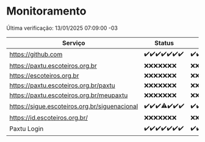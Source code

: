 # Monitoramento

Última verificação: 13/01/2025 07:09:00 -03

|Serviço|Status|Últimas 24h|
|---|---|---|
|https://github.com|<span title="2025-01-06: OK=23">✔️</span><span title="2025-01-07: OK=22">✔️</span><span title="2025-01-08: OK=23">✔️</span><span title="2025-01-09: OK=23">✔️</span><span title="2025-01-10: OK=23">✔️</span><span title="2025-01-11: OK=23">✔️</span><span title="2025-01-12: OK=10">✔️</span>|<span title="12/01/2025 08:05:00 -03 : 200">✔️</span><span title="12/01/2025 09:14:00 -03 : 200">✔️</span><span title="12/01/2025 10:12:00 -03 : 200">✔️</span><span title="12/01/2025 11:06:00 -03 : 200">✔️</span><span title="12/01/2025 12:06:00 -03 : 200">✔️</span><span title="12/01/2025 13:08:00 -03 : 200">✔️</span><span title="12/01/2025 14:06:00 -03 : 200">✔️</span><span title="12/01/2025 15:09:00 -03 : 200">✔️</span><span title="12/01/2025 16:04:00 -03 : 200">✔️</span><span title="12/01/2025 17:08:00 -03 : 200">✔️</span><span title="12/01/2025 18:06:00 -03 : 200">✔️</span><span title="12/01/2025 19:07:00 -03 : 200">✔️</span><span title="12/01/2025 20:07:00 -03 : 200">✔️</span><span title="12/01/2025 21:43:00 -03 : 200">✔️</span><span title="12/01/2025 23:15:00 -03 : 200">✔️</span><span title="13/01/2025 00:19:00 -03 : 200">✔️</span><span title="13/01/2025 01:11:00 -03 : 200">✔️</span><span title="13/01/2025 02:09:00 -03 : 200">✔️</span><span title="13/01/2025 03:13:00 -03 : 200">✔️</span><span title="13/01/2025 04:08:00 -03 : 200">✔️</span><span title="13/01/2025 05:12:00 -03 : 200">✔️</span><span title="13/01/2025 06:09:00 -03 : 200">✔️</span><span title="13/01/2025 07:09:00 -03 : 200">✔️</span>|
|https://paxtu.escoteiros.org.br|<span title="2025-01-06: Falhas=23">❌</span><span title="2025-01-07: Falhas=22">❌</span><span title="2025-01-08: Falhas=23">❌</span><span title="2025-01-09: Falhas=23">❌</span><span title="2025-01-10: Falhas=23">❌</span><span title="2025-01-11: Falhas=23">❌</span><span title="2025-01-12: Falhas=10">❌</span>|<span title="12/01/2025 08:05:00 -03 : 403">❌</span><span title="12/01/2025 09:14:00 -03 : 403">❌</span><span title="12/01/2025 10:12:00 -03 : 403">❌</span><span title="12/01/2025 11:06:00 -03 : 403">❌</span><span title="12/01/2025 12:06:00 -03 : 403">❌</span><span title="12/01/2025 13:08:00 -03 : 403">❌</span><span title="12/01/2025 14:06:00 -03 : 403">❌</span><span title="12/01/2025 15:09:00 -03 : 403">❌</span><span title="12/01/2025 16:04:00 -03 : 403">❌</span><span title="12/01/2025 17:08:00 -03 : 403">❌</span><span title="12/01/2025 18:06:00 -03 : 403">❌</span><span title="12/01/2025 19:07:00 -03 : 403">❌</span><span title="12/01/2025 20:07:00 -03 : 403">❌</span><span title="12/01/2025 21:43:00 -03 : 403">❌</span><span title="12/01/2025 23:15:00 -03 : 403">❌</span><span title="13/01/2025 00:19:00 -03 : 403">❌</span><span title="13/01/2025 01:11:00 -03 : 403">❌</span><span title="13/01/2025 02:09:00 -03 : 403">❌</span><span title="13/01/2025 03:13:00 -03 : 403">❌</span><span title="13/01/2025 04:08:00 -03 : 403">❌</span><span title="13/01/2025 05:12:00 -03 : 403">❌</span><span title="13/01/2025 06:09:00 -03 : 403">❌</span><span title="13/01/2025 07:09:00 -03 : 403">❌</span>|
|https://escoteiros.org.br|<span title="2025-01-06: Falhas=23">❌</span><span title="2025-01-07: Falhas=22">❌</span><span title="2025-01-08: Falhas=23">❌</span><span title="2025-01-09: Falhas=23">❌</span><span title="2025-01-10: Falhas=23">❌</span><span title="2025-01-11: Falhas=23">❌</span><span title="2025-01-12: Falhas=10">❌</span>|<span title="12/01/2025 08:05:00 -03 : 403">❌</span><span title="12/01/2025 09:14:00 -03 : 403">❌</span><span title="12/01/2025 10:12:00 -03 : 403">❌</span><span title="12/01/2025 11:06:00 -03 : 403">❌</span><span title="12/01/2025 12:06:00 -03 : 403">❌</span><span title="12/01/2025 13:08:00 -03 : 403">❌</span><span title="12/01/2025 14:06:00 -03 : 403">❌</span><span title="12/01/2025 15:09:00 -03 : 403">❌</span><span title="12/01/2025 16:04:00 -03 : 403">❌</span><span title="12/01/2025 17:08:00 -03 : 403">❌</span><span title="12/01/2025 18:06:00 -03 : 403">❌</span><span title="12/01/2025 19:07:00 -03 : 403">❌</span><span title="12/01/2025 20:07:00 -03 : 403">❌</span><span title="12/01/2025 21:43:00 -03 : 403">❌</span><span title="12/01/2025 23:15:00 -03 : 403">❌</span><span title="13/01/2025 00:19:00 -03 : 403">❌</span><span title="13/01/2025 01:11:00 -03 : 403">❌</span><span title="13/01/2025 02:09:00 -03 : 403">❌</span><span title="13/01/2025 03:13:00 -03 : 403">❌</span><span title="13/01/2025 04:09:00 -03 : 403">❌</span><span title="13/01/2025 05:12:00 -03 : 403">❌</span><span title="13/01/2025 06:09:00 -03 : 403">❌</span><span title="13/01/2025 07:09:00 -03 : 403">❌</span>|
|https://paxtu.escoteiros.org.br/paxtu|<span title="2025-01-06: Falhas=23">❌</span><span title="2025-01-07: Falhas=22">❌</span><span title="2025-01-08: Falhas=23">❌</span><span title="2025-01-09: Falhas=23">❌</span><span title="2025-01-10: Falhas=23">❌</span><span title="2025-01-11: Falhas=23">❌</span><span title="2025-01-12: Falhas=10">❌</span>|<span title="12/01/2025 08:05:00 -03 : 403">❌</span><span title="12/01/2025 09:14:00 -03 : 403">❌</span><span title="12/01/2025 10:12:00 -03 : 403">❌</span><span title="12/01/2025 11:06:00 -03 : 403">❌</span><span title="12/01/2025 12:06:00 -03 : 403">❌</span><span title="12/01/2025 13:08:00 -03 : 403">❌</span><span title="12/01/2025 14:06:00 -03 : 403">❌</span><span title="12/01/2025 15:09:00 -03 : 403">❌</span><span title="12/01/2025 16:04:00 -03 : 403">❌</span><span title="12/01/2025 17:08:00 -03 : 403">❌</span><span title="12/01/2025 18:06:00 -03 : 403">❌</span><span title="12/01/2025 19:07:00 -03 : 403">❌</span><span title="12/01/2025 20:07:00 -03 : 403">❌</span><span title="12/01/2025 21:43:00 -03 : 403">❌</span><span title="12/01/2025 23:15:00 -03 : 403">❌</span><span title="13/01/2025 00:19:00 -03 : 403">❌</span><span title="13/01/2025 01:11:00 -03 : 403">❌</span><span title="13/01/2025 02:09:00 -03 : 403">❌</span><span title="13/01/2025 03:13:00 -03 : 403">❌</span><span title="13/01/2025 04:09:00 -03 : 403">❌</span><span title="13/01/2025 05:12:00 -03 : 403">❌</span><span title="13/01/2025 06:09:00 -03 : 403">❌</span><span title="13/01/2025 07:09:00 -03 : 403">❌</span>|
|https://paxtu.escoteiros.org.br/meupaxtu|<span title="2025-01-06: Falhas=23">❌</span><span title="2025-01-07: Falhas=22">❌</span><span title="2025-01-08: Falhas=23">❌</span><span title="2025-01-09: Falhas=23">❌</span><span title="2025-01-10: Falhas=23">❌</span><span title="2025-01-11: Falhas=23">❌</span><span title="2025-01-12: Falhas=10">❌</span>|<span title="12/01/2025 08:05:00 -03 : 403">❌</span><span title="12/01/2025 09:14:00 -03 : 403">❌</span><span title="12/01/2025 10:12:00 -03 : 403">❌</span><span title="12/01/2025 11:06:00 -03 : 403">❌</span><span title="12/01/2025 12:06:00 -03 : 403">❌</span><span title="12/01/2025 13:08:00 -03 : 403">❌</span><span title="12/01/2025 14:06:00 -03 : 403">❌</span><span title="12/01/2025 15:09:00 -03 : 403">❌</span><span title="12/01/2025 16:04:00 -03 : 403">❌</span><span title="12/01/2025 17:08:00 -03 : 403">❌</span><span title="12/01/2025 18:06:00 -03 : 403">❌</span><span title="12/01/2025 19:07:00 -03 : 403">❌</span><span title="12/01/2025 20:07:00 -03 : 403">❌</span><span title="12/01/2025 21:43:00 -03 : 403">❌</span><span title="12/01/2025 23:15:00 -03 : 403">❌</span><span title="13/01/2025 00:19:00 -03 : 403">❌</span><span title="13/01/2025 01:11:00 -03 : 403">❌</span><span title="13/01/2025 02:09:00 -03 : 403">❌</span><span title="13/01/2025 03:13:00 -03 : 403">❌</span><span title="13/01/2025 04:09:00 -03 : 403">❌</span><span title="13/01/2025 05:12:00 -03 : 403">❌</span><span title="13/01/2025 06:09:00 -03 : 403">❌</span><span title="13/01/2025 07:09:00 -03 : 403">❌</span>|
|https://sigue.escoteiros.org.br/siguenacional|<span title="2025-01-06: OK=23">✔️</span><span title="2025-01-07: OK=22">✔️</span><span title="2025-01-08: OK=23">✔️</span><span title="2025-01-09: OK=22, Falhas=1">⚠️</span><span title="2025-01-10: OK=23">✔️</span><span title="2025-01-11: OK=23">✔️</span><span title="2025-01-12: OK=10">✔️</span>|<span title="12/01/2025 08:05:00 -03 : 200">✔️</span><span title="12/01/2025 09:14:00 -03 : 200">✔️</span><span title="12/01/2025 10:12:00 -03 : 200">✔️</span><span title="12/01/2025 11:06:00 -03 : 200">✔️</span><span title="12/01/2025 12:06:00 -03 : 200">✔️</span><span title="12/01/2025 13:08:00 -03 : 200">✔️</span><span title="12/01/2025 14:06:00 -03 : 200">✔️</span><span title="12/01/2025 15:09:00 -03 : 200">✔️</span><span title="12/01/2025 16:04:00 -03 : 200">✔️</span><span title="12/01/2025 17:08:00 -03 : 200">✔️</span><span title="12/01/2025 18:06:00 -03 : 200">✔️</span><span title="12/01/2025 19:07:00 -03 : 200">✔️</span><span title="12/01/2025 20:07:00 -03 : 200">✔️</span><span title="12/01/2025 21:43:00 -03 : 200">✔️</span><span title="12/01/2025 23:15:00 -03 : 200">✔️</span><span title="13/01/2025 00:19:00 -03 : 200">✔️</span><span title="13/01/2025 01:11:00 -03 : 200">✔️</span><span title="13/01/2025 02:09:00 -03 : 200">✔️</span><span title="13/01/2025 03:13:00 -03 : 200">✔️</span><span title="13/01/2025 04:09:00 -03 : 200">✔️</span><span title="13/01/2025 05:12:00 -03 : 200">✔️</span><span title="13/01/2025 06:09:00 -03 : 200">✔️</span><span title="13/01/2025 07:09:00 -03 : 200">✔️</span>|
|https://id.escoteiros.org.br/|<span title="2025-01-06: Falhas=23">❌</span><span title="2025-01-07: Falhas=22">❌</span><span title="2025-01-08: Falhas=23">❌</span><span title="2025-01-09: Falhas=23">❌</span><span title="2025-01-10: Falhas=23">❌</span><span title="2025-01-11: Falhas=23">❌</span><span title="2025-01-12: Falhas=10">❌</span>|<span title="12/01/2025 08:05:00 -03 : 403">❌</span><span title="12/01/2025 09:14:00 -03 : 403">❌</span><span title="12/01/2025 10:12:00 -03 : 403">❌</span><span title="12/01/2025 11:06:00 -03 : 403">❌</span><span title="12/01/2025 12:06:00 -03 : 403">❌</span><span title="12/01/2025 13:08:00 -03 : 403">❌</span><span title="12/01/2025 14:06:00 -03 : 403">❌</span><span title="12/01/2025 15:09:00 -03 : 403">❌</span><span title="12/01/2025 16:04:00 -03 : 403">❌</span><span title="12/01/2025 17:08:00 -03 : 403">❌</span><span title="12/01/2025 18:06:00 -03 : 403">❌</span><span title="12/01/2025 19:07:00 -03 : 403">❌</span><span title="12/01/2025 20:07:00 -03 : 403">❌</span><span title="12/01/2025 21:43:00 -03 : 403">❌</span><span title="12/01/2025 23:15:00 -03 : 403">❌</span><span title="13/01/2025 00:19:00 -03 : 403">❌</span><span title="13/01/2025 01:11:00 -03 : 403">❌</span><span title="13/01/2025 02:09:00 -03 : 403">❌</span><span title="13/01/2025 03:13:00 -03 : 403">❌</span><span title="13/01/2025 04:09:00 -03 : 403">❌</span><span title="13/01/2025 05:12:00 -03 : 403">❌</span><span title="13/01/2025 06:09:00 -03 : 403">❌</span><span title="13/01/2025 07:09:00 -03 : 403">❌</span>|
|Paxtu Login|<span title="2025-01-06: OK=23">✔️</span><span title="2025-01-07: OK=22">✔️</span><span title="2025-01-08: OK=23">✔️</span><span title="2025-01-09: OK=23">✔️</span><span title="2025-01-10: OK=23">✔️</span><span title="2025-01-11: OK=23">✔️</span><span title="2025-01-12: OK=10">✔️</span>|<span title="12/01/2025 08:05:00 -03 : 200">✔️</span><span title="12/01/2025 09:14:00 -03 : 200">✔️</span><span title="12/01/2025 10:12:00 -03 : 200">✔️</span><span title="12/01/2025 11:06:00 -03 : 200">✔️</span><span title="12/01/2025 12:06:00 -03 : 200">✔️</span><span title="12/01/2025 13:08:00 -03 : 200">✔️</span><span title="12/01/2025 14:06:00 -03 : 200">✔️</span><span title="12/01/2025 15:09:00 -03 : 200">✔️</span><span title="12/01/2025 16:04:00 -03 : 200">✔️</span><span title="12/01/2025 17:08:00 -03 : 200">✔️</span><span title="12/01/2025 18:06:00 -03 : 200">✔️</span><span title="12/01/2025 19:07:00 -03 : 200">✔️</span><span title="12/01/2025 20:07:00 -03 : 200">✔️</span><span title="12/01/2025 21:43:00 -03 : 200">✔️</span><span title="12/01/2025 23:15:00 -03 : 200">✔️</span><span title="13/01/2025 00:19:00 -03 : 200">✔️</span><span title="13/01/2025 01:11:00 -03 : 200">✔️</span><span title="13/01/2025 02:09:00 -03 : 200">✔️</span><span title="13/01/2025 03:13:00 -03 : 200">✔️</span><span title="13/01/2025 04:09:00 -03 : 200">✔️</span><span title="13/01/2025 05:12:00 -03 : 200">✔️</span><span title="13/01/2025 06:09:00 -03 : 200">✔️</span><span title="13/01/2025 07:09:00 -03 : 200">✔️</span>|
